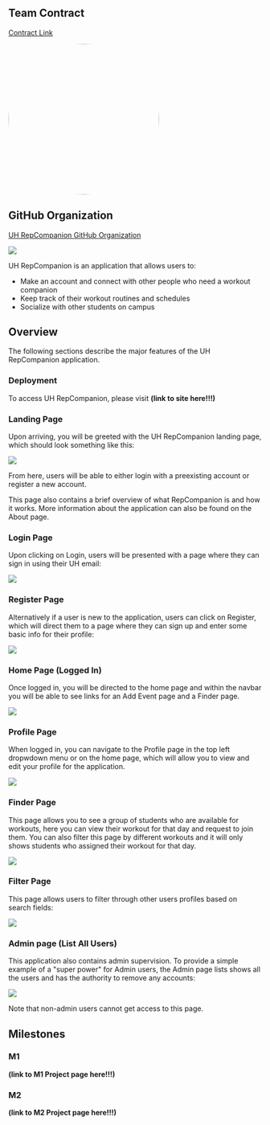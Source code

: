 ## Team Contract
[Contract Link](https://docs.google.com/document/d/1tp4QYSD7dfjYHTd03d5IHFc6_XyA9PcVLbLC0lbu9PU/edit)

<style>
    .rounded-image {
        border-radius: 50%;
        overflow: hidden;
    }
</style>
<img src="doc/uh-repcompanion.png" class="rounded-image" width="300" height="300">

## GitHub Organization
[UH RepCompanion GitHub Organization](https://github.com/UH-RepCompanion)

<img src="doc/uh-gym.jpeg">

UH RepCompanion is an application that allows users to:

* Make an account and connect with other people who need a workout companion
* Keep track of their workout routines and schedules
* Socialize with other students on campus

## Overview

The following sections describe the major features of the UH RepCompanion application.

### Deployment

To access UH RepCompanion, please visit __(link to site here!!!)__

### Landing Page

Upon arriving, you will be greeted with the UH RepCompanion landing page, which should look something like this:

<img src="doc/landing-page.png">

From here, users will be able to either login with a preexisting account or register a new account.

This page also contains a brief overview of what RepCompanion is and how it works. More information about the application can also be found on the About page.

### Login Page

Upon clicking on Login, users will be presented with a page where they can sign in using their UH email:

<img src="doc/login-page.png">

### Register Page

Alternatively if a user is new to the application, users can click on Register, which will direct them to a page where they can sign up and enter some basic info for their profile:

<img src="doc/register.png">


### Home Page (Logged In)

Once logged in, you will be directed to the home page and within the navbar you will be able to see links for an Add Event page and a Finder page.

<img src="doc/signedin-landing-page.png">

### Profile Page

When logged in, you can navigate to the Profile page in the top left dropwdown menu or on the home page, which will allow you to view and edit your profile for the application.

<img src="doc/profile-page.png">

### Finder Page

This page allows you to see a group of students who are available for workouts, here you can view their workout for that day and request to join them. You can also filter this page by different workouts and it will only shows students who assigned their workout for that day.

<img src="doc/finder-page.png">

### Filter Page

This page allows users to filter through other users profiles based on search fields:

<img src="doc/filter-list.png">

### Admin page (List All Users)

This application also contains admin supervision. To provide a simple example of a "super power" for Admin users, the Admin page lists shows all the users and has the authority to remove any accounts:

<img src="doc/admin-finder-page.png">

Note that non-admin users cannot get access to this page.

## Milestones

### M1
__(link to M1 Project page here!!!)__

### M2
__(link to M2 Project page here!!!)__
